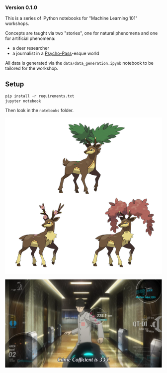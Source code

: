 ### Version 0.1.0

This is a series of iPython notebooks for "Machine Learning 101" workshops.

Concepts are taught via two "stories", one for natural phenomena and one for artificial phenomena:

- a deer researcher
- a journalist in a [Psycho-Pass](https://en.wikipedia.org/wiki/Psycho-Pass)-esque world

All data is generated via the `data/data_generation.ipynb` notebook to be tailored for the workshop.

## Setup

    pip install -r requirements.txt
    jupyter notebook

Then look in the `notebooks` folder.


![Deer](assets/sawsbuck3.png)

![Psycho-Pass](assets/psychopass.png)